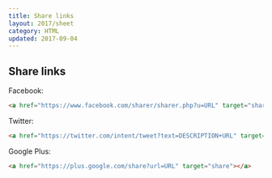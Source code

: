 ```yaml
---
title: Share links
layout: 2017/sheet
category: HTML
updated: 2017-09-04
---
```


## Share links

Facebook:

```html
<a href="https://www.facebook.com/sharer/sharer.php?u=URL" target="share"></a>
```

Twitter:

```html
<a href="https://twitter.com/intent/tweet?text=DESCRIPTION+URL" target="share"></a>
```

Google Plus:

```html
<a href="https://plus.google.com/share?url=URL" target="share"></a>
```
